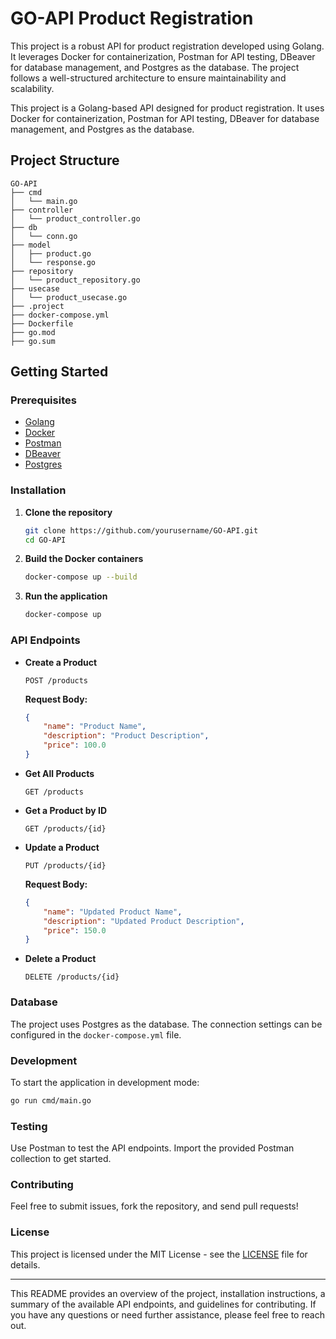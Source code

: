 # GO-API Product Registration

This project is a robust API for product registration developed using Golang. It leverages Docker for containerization, Postman for API testing, DBeaver for database management, and Postgres as the database. The project follows a well-structured architecture to ensure maintainability and scalability.


This project is a Golang-based API designed for product registration. It uses Docker for containerization, Postman for API testing, DBeaver for database management, and Postgres as the database.

## Project Structure

```
GO-API
├── cmd
│   └── main.go
├── controller
│   └── product_controller.go
├── db
│   └── conn.go
├── model
│   ├── product.go
│   └── response.go
├── repository
│   └── product_repository.go
├── usecase
│   └── product_usecase.go
├── .project
├── docker-compose.yml
├── Dockerfile
├── go.mod
├── go.sum
```

## Getting Started

### Prerequisites

- [Golang](https://golang.org/dl/)
- [Docker](https://www.docker.com/products/docker-desktop/)
- [Postman](https://www.postman.com/downloads/)
- [DBeaver](https://dbeaver.io/download/)
- [Postgres](https://www.postgresql.org/download/)

### Installation

1. **Clone the repository**

   ```sh
   git clone https://github.com/yourusername/GO-API.git
   cd GO-API
   ```

2. **Build the Docker containers**

   ```sh
   docker-compose up --build
   ```

3. **Run the application**

   ```sh
   docker-compose up
   ```

### API Endpoints

- **Create a Product**

  ```http
  POST /products
  ```

  **Request Body:**

  ```json
  {
      "name": "Product Name",
      "description": "Product Description",
      "price": 100.0
  }
  ```

- **Get All Products**

  ```http
  GET /products
  ```

- **Get a Product by ID**

  ```http
  GET /products/{id}
  ```

- **Update a Product**

  ```http
  PUT /products/{id}
  ```

  **Request Body:**

  ```json
  {
      "name": "Updated Product Name",
      "description": "Updated Product Description",
      "price": 150.0
  }
  ```

- **Delete a Product**

  ```http
  DELETE /products/{id}
  ```

### Database

The project uses Postgres as the database. The connection settings can be configured in the `docker-compose.yml` file.

### Development

To start the application in development mode:

```sh
go run cmd/main.go
```

### Testing

Use Postman to test the API endpoints. Import the provided Postman collection to get started.

### Contributing

Feel free to submit issues, fork the repository, and send pull requests!

### License

This project is licensed under the MIT License - see the [LICENSE](LICENSE) file for details.

---

This README provides an overview of the project, installation instructions, a summary of the available API endpoints, and guidelines for contributing. If you have any questions or need further assistance, please feel free to reach out.
